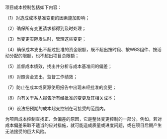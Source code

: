 
项目成本控制包括如下内容：

（1）对造成成本基准变更的因素施加影响；

（2）确保所有变更请求都得到及时处理；

（3）当变更实际发生时，管理这些变更；

（4）确保成本支出不超过批准的资金限额，既不超出按时段、按WBS组件、按活动分配的限额，也不超出项目总限额；

（5）监督成本绩效，找出并分析与成本基准间的偏差；

（6）对照资金支出，监督工作绩效；

（7）防止在成本或资源使用报告中出现未经批准的变更；

（8）向有关干系人报告所有经批准的变更及其相关成本；

（9）设法把预期的成本超支控制在可接受的范围内。

为项目成本控制查找正、负偏差的原因，它是整体变更控制的一部分。例如，若对成本偏差采取不适当的应对措施，就可能造成质量或进度问题，或在项目后期产生无法接受的巨大风险。
